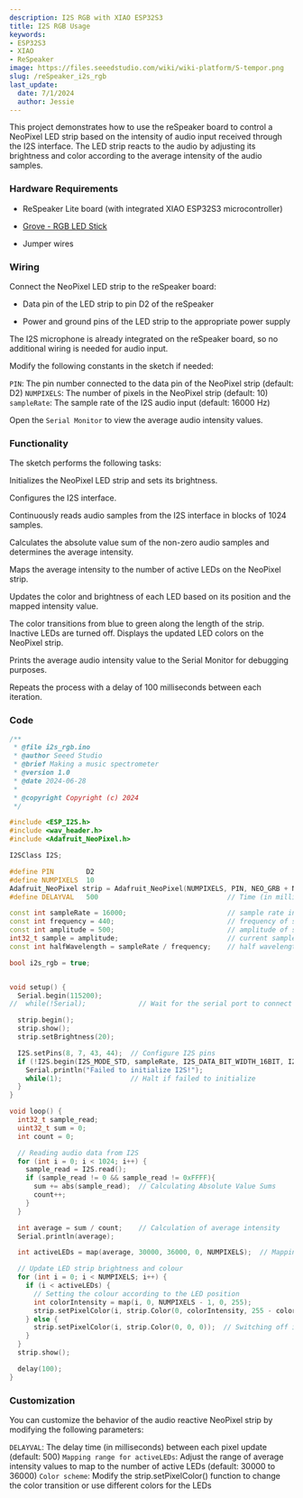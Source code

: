 ```yaml
---
description: I2S RGB with XIAO ESP32S3
title: I2S RGB Usage
keywords:
- ESP32S3
- XIAO
- ReSpeaker
image: https://files.seeedstudio.com/wiki/wiki-platform/S-tempor.png
slug: /reSpeaker_i2s_rgb
last_update:
  date: 7/1/2024
  author: Jessie
---
```


This project demonstrates how to use the reSpeaker board to control a NeoPixel LED strip based on the intensity of audio input received through the I2S interface. The LED strip reacts to the audio by adjusting its brightness and color according to the average intensity of the audio samples.

### Hardware Requirements

* ReSpeaker Lite board (with integrated XIAO ESP32S3 microcontroller)

* [Grove - RGB LED Stick](https://www.seeedstudio.com/Grove-RGB-LED-Stick-10-WS2813-Mini.html)

* Jumper wires


### Wiring

Connect the NeoPixel LED strip to the reSpeaker board:

* Data pin of the LED strip to pin D2 of the reSpeaker

* Power and ground pins of the LED strip to the appropriate power supply

The I2S microphone is already integrated on the reSpeaker board, so no additional wiring is needed for audio input.


Modify the following constants in the sketch if needed:

`PIN`: The pin number connected to the data pin of the NeoPixel strip (default: D2)
`NUMPIXELS`: The number of pixels in the NeoPixel strip (default: 10)
`sampleRate`: The sample rate of the I2S audio input (default: 16000 Hz)


Open the `Serial Monitor` to view the average audio intensity values.

### Functionality

The sketch performs the following tasks:

Initializes the NeoPixel LED strip and sets its brightness.

Configures the I2S interface.

Continuously reads audio samples from the I2S interface in blocks of 1024 samples.

Calculates the absolute value sum of the non-zero audio samples and determines the average intensity.

Maps the average intensity to the number of active LEDs on the NeoPixel strip.

Updates the color and brightness of each LED based on its position and the mapped intensity value.

The color transitions from blue to green along the length of the strip.
Inactive LEDs are turned off.
Displays the updated LED colors on the NeoPixel strip.

Prints the average audio intensity value to the Serial Monitor for debugging purposes.

Repeats the process with a delay of 100 milliseconds between each iteration.


### Code

```cpp
/**
 * @file i2s_rgb.ino
 * @author Seeed Studio
 * @brief Making a music spectrometer
 * @version 1.0
 * @date 2024-06-28
 *
 * @copyright Copyright (c) 2024
 */

#include <ESP_I2S.h>
#include <wav_header.h>
#include <Adafruit_NeoPixel.h>

I2SClass I2S;

#define PIN        D2
#define NUMPIXELS  10
Adafruit_NeoPixel strip = Adafruit_NeoPixel(NUMPIXELS, PIN, NEO_GRB + NEO_KHZ800);
#define DELAYVAL   500                                // Time (in milliseconds) to pause between pixels

const int sampleRate = 16000;                         // sample rate in Hz
const int frequency = 440;                            // frequency of square wave in Hz
const int amplitude = 500;                            // amplitude of square wave
int32_t sample = amplitude;                           // current sample value
const int halfWavelength = sampleRate / frequency;    // half wavelength of square wave

bool i2s_rgb = true;


void setup() {
  Serial.begin(115200);
//  while(!Serial);             // Wait for the serial port to connect

  strip.begin();
  strip.show();
  strip.setBrightness(20);

  I2S.setPins(8, 7, 43, 44);  // Configure I2S pins
  if (!I2S.begin(I2S_MODE_STD, sampleRate, I2S_DATA_BIT_WIDTH_16BIT, I2S_SLOT_MODE_STEREO)){
    Serial.println("Failed to initialize I2S!");
    while(1);                 // Halt if failed to initialize
  }
}

void loop() {
  int32_t sample_read;
  uint32_t sum = 0;
  int count = 0;

  // Reading audio data from I2S
  for (int i = 0; i < 1024; i++) {
    sample_read = I2S.read();
    if (sample_read != 0 && sample_read != 0xFFFF){
      sum += abs(sample_read);  // Calculating Absolute Value Sums
      count++;
    }
  }

  int average = sum / count;    // Calculation of average intensity
  Serial.println(average);

  int activeLEDs = map(average, 30000, 36000, 0, NUMPIXELS);  // Mapping average to LED quantity, value to map, value current range, value target range after mapping

  // Update LED strip brightness and colour
  for (int i = 0; i < NUMPIXELS; i++) {
    if (i < activeLEDs) {
      // Setting the colour according to the LED position
      int colorIntensity = map(i, 0, NUMPIXELS - 1, 0, 255);
      strip.setPixelColor(i, strip.Color(0, colorIntensity, 255 - colorIntensity));  // Transition from blue to green
    } else {
      strip.setPixelColor(i, strip.Color(0, 0, 0));  // Switching off inactive LEDs
    }
  }
  strip.show();

  delay(100);
}
```

### Customization

You can customize the behavior of the audio reactive NeoPixel strip by modifying the following parameters:

`DELAYVAL`: The delay time (in milliseconds) between each pixel update (default: 500)
`Mapping range for activeLEDs`: Adjust the range of average intensity values to map to the number of active LEDs (default: 30000 to 36000)
`Color scheme`: Modify the strip.setPixelColor() function to change the color transition or use different colors for the LEDs

